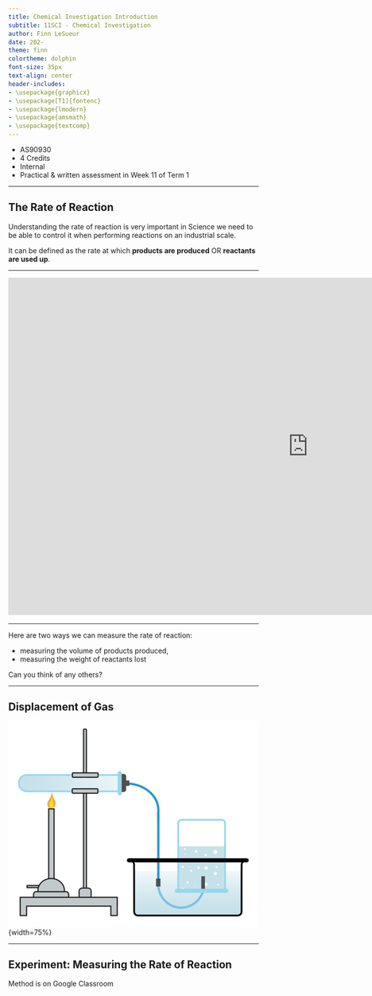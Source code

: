 ```yaml
---
title: Chemical Investigation Introduction
subtitle: 11SCI - Chemical Investigation
author: Finn LeSueur
date: 202-
theme: finn
colortheme: dolphin
font-size: 35px
text-align: center
header-includes:
- \usepackage{graphicx}
- \usepackage[T1]{fontenc}
- \usepackage{lmodern}
- \usepackage{amsmath}
- \usepackage{textcomp}
---
```


- AS90930
- 4 Credits
- Internal
- Practical & written assessment in Week 11 of Term 1

---

## The Rate of Reaction

Understanding the rate of reaction is very important in Science we need to be able to control it when performing reactions on an industrial scale.

It can be defined as the rate at which __products are produced__ OR __reactants are used up__.

---

<iframe width="1206" height="678" src="https://www.youtube.com/embed/NhdtqnEfa9w" frameborder="0" allow="accelerometer; autoplay; encrypted-media; gyroscope; picture-in-picture" allowfullscreen></iframe>

---

Here are two ways we can measure the rate of reaction:

- measuring the volume of products produced,
- measuring the weight of reactants lost

Can you think of any others?

---

## Displacement of Gas

![](../assets/1-displacement.png){width=75%}

---

## Experiment: Measuring the Rate of Reaction

Method is on Google Classroom
